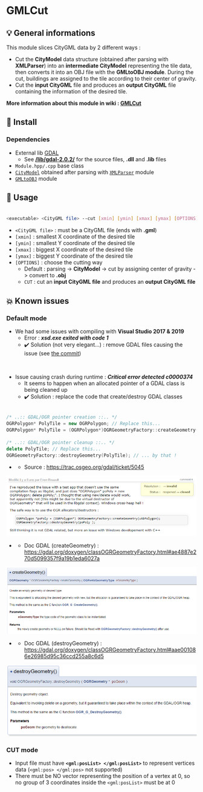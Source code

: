 # GMLCut

## 💡 General informations

This module slices CityGML data by 2 different ways :
* Cut the **CityModel** data structure (obtained after parsing with **XMLParser**) into an **intermediate CityModel** representing the tile data, then converts it into an OBJ file with the **GMLtoOBJ module**. During the cut, buildings are assigned to the tile according to their center of gravity.
* Cut the **input CityGML** file and produces an **output CityGML** file containing the information of the desired tile.

**More information about this module in wiki : [GMLCut](https://github.com/VCityTeam/DA-POM-VilleUnity/wiki/Module_GMLCut)**

## 🔨 Install

### Dependencies

* External lib [GDAL](https://gdal.org/)
  * See **[/lib/gdal-2.0.2/](/lib/gdal-2.0.2/)** for the source files, **.dll** and **.lib** files
* `Module.hpp/.cpp` base class
* [`CityModel`](../../CityModel/) obtained after parsing with [`XMLParser`](../XMLParser/) module
* [`GMLtoOBJ`](../GMLtoOBJ/) module

## 🚀 Usage

```bash

<executable> <CityGML file> --cut [xmin] [ymin] [xmax] [ymax] [OPTIONS]

```

* `<CityGML file>` : must be a CityGML file (ends with **.gml**)
* `[xmin]` : smallest X coordinate of the desired tile
* `[ymin]` : smallest Y coordinate of the desired tile
* `[xmax]` : biggest X coordinate of the desired tile
* `[ymax]` : biggest Y coordinate of the desired tile
* `[OPTIONS]` : choose the cutting way
   * Default : parsing -> **CityModel** -> cut by assigning center of gravity -> convert to **.obj**
   * `CUT` : cut an **input CityGML file** and produces an **output CityGML file**

## 💥 Known issues

### **Default** mode

* We had some issues with compiling with **Visual Studio 2017 & 2019**
  * Error : ***xsd.exe exited with code 1***
  * ✔️ Solution (not very elegant...) : remove GDAL files causing the issue (see [the commit](https://github.com/VCityTeam/DA-POM-VilleUnity/commit/d86a1abb1c03fd78d8fc400d6f8d79eb7a79e6f3))

<br>

* Issue causing crash during runtime : ***Critical error detected c0000374***
  * It seems to happen when an allocated pointer of a GDAL class is being cleaned up
  * ✔️ Solution : replace the code that create/destroy GDAL classes
```c++

/* ..:: GDAL/OGR pointer creation ::.. */
OGRPolygon* PolyTile = new OGRPolygon; // Replace this...
OGRPolygon* PolyTile = (OGRPolygon*)OGRGeometryFactory::createGeometry(wkbPolygon); // ... by that !

/* ..:: GDAL/OGR pointer cleanup ::.. */
delete PolyTile; // Replace this...
OGRGeometryFactory::destroyGeometry(PolyTile); // ... by that !

```
*
  * Source : https://trac.osgeo.org/gdal/ticket/5045
<p align="center">
  <img src="https://github.com/VCityTeam/DA-POM-VilleUnity/blob/main/documentation/screenshots/gmlcut/prevent_error_gdal_ogr.PNG" width="700px">
</p>

*
  * Doc GDAL (createGeometry) : https://gdal.org/doxygen/classOGRGeometryFactory.html#ae4887e270d5099357f9a19b1eda6027a
<p align="center">
  <img src="https://github.com/VCityTeam/DA-POM-VilleUnity/blob/main/documentation/screenshots/gmlcut/doc_gdal_create_geometry.PNG" width="700px">
</p>

*
  * Doc GDAL (destroyGeometry) : https://gdal.org/doxygen/classOGRGeometryFactory.html#aae001086e26985d95c36ccd255a8c6d5
<p align="center">
  <img src="https://github.com/VCityTeam/DA-POM-VilleUnity/blob/main/documentation/screenshots/gmlcut/doc_gdal_destroy_geometry.PNG" width="700px">
</p>

### **CUT** mode

* Input file must have **`<gml:posList> </gml:posList>`** to represent vertices data (`<gml:pos> </gml:pos>` not supported)
* There must be NO vector representing the position of a vertex at 0, so no group of 3 coordinates inside the `<gml:posList>` must be at 0

